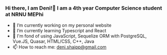### Hi there, I am Deni!👋 I am a 4th year Computer Science student at NRNU MEPhi

- 🔭 I’m currently working on my personal website
- 🌱 I’m currently learning Typescript and React
- :floppy_disk: I'm fond of using JavaScript, Sequelize ORM with PostgreSQL, Vue.JS, Quasar, HTML/CSS, C++, Java 
- 📫 How to reach me: deni.shaipp@gmail.com

<!--
**deni-ops/deni-ops** is a ✨ _special_ ✨ repository because its `README.md` (this file) appears on your GitHub profile.

Here are some ideas to get you started:

- 🔭 I’m currently working on Quasagram project
- 🌱 I’m currently learning Typescript with Node.JS
- 👯 I’m looking to collaborate on backend and frontend tasks
- 📫 How to reach me: deni.shaipp@gmail.com
- 😄 Pronouns: ...
- ⚡ Fun fact: ...
-->
